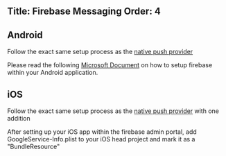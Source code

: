 Title: Firebase Messaging
Order: 4
---

<?! PackageInfo "Shiny.Push.FirebaseMessaging" /?>


## Android
Follow the exact same setup process as the [native push provider](xref:pushnative)

Please read the following [Microsoft Document](https://docs.microsoft.com/en-us/xamarin/android/data-cloud/google-messaging/firebase-cloud-messaging) on
how to setup firebase within your Android application.

## iOS

Follow the exact same setup process as the [native push provider](xref:pushnative) with one addition

After setting up your iOS app within the firebase admin portal, add GoogleService-Info.plist to your iOS head project
and mark it as a "BundleResource"